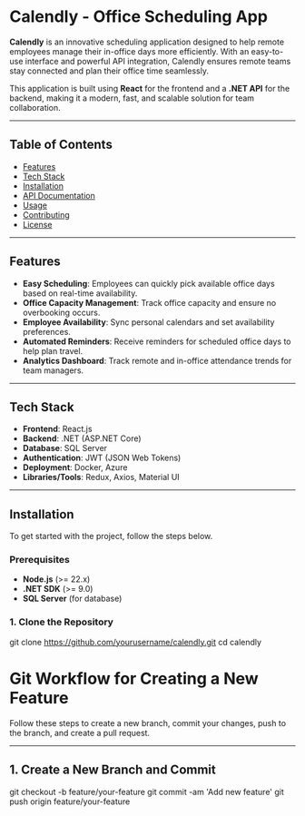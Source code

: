 # Calendly - Office Scheduling App

**Calendly** is an innovative scheduling application designed to help remote employees manage their in-office days more efficiently. With an easy-to-use interface and powerful API integration, Calendly ensures remote teams stay connected and plan their office time seamlessly.

This application is built using **React** for the frontend and a **.NET API** for the backend, making it a modern, fast, and scalable solution for team collaboration.

---

## Table of Contents

- [Features](#features)
- [Tech Stack](#tech-stack)
- [Installation](#installation)
- [API Documentation](#api-documentation)
- [Usage](#usage)
- [Contributing](#contributing)
- [License](#license)

---

## Features

- **Easy Scheduling**: Employees can quickly pick available office days based on real-time availability.
- **Office Capacity Management**: Track office capacity and ensure no overbooking occurs.
- **Employee Availability**: Sync personal calendars and set availability preferences.
- **Automated Reminders**: Receive reminders for scheduled office days to help plan travel.
- **Analytics Dashboard**: Track remote and in-office attendance trends for team managers.
  
---

## Tech Stack

- **Frontend**: React.js
- **Backend**: .NET (ASP.NET Core)
- **Database**: SQL Server
- **Authentication**: JWT (JSON Web Tokens)
- **Deployment**: Docker, Azure
- **Libraries/Tools**: Redux, Axios, Material UI

---

## Installation

To get started with the project, follow the steps below.

### Prerequisites

- **Node.js** (>= 22.x)
- **.NET SDK** (>= 9.0)
- **SQL Server** (for database)

### 1. Clone the Repository


git clone https://github.com/yourusername/calendly.git
cd calendly

# Git Workflow for Creating a New Feature

Follow these steps to create a new branch, commit your changes, push to the branch, and create a pull request.

---

## 1. Create a New Branch and Commit

git checkout -b feature/your-feature
git commit -am 'Add new feature'
git push origin feature/your-feature




